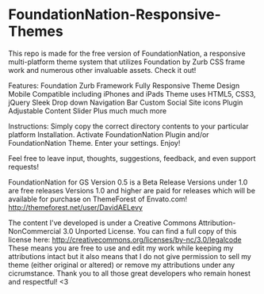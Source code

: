 FoundationNation-Responsive-Themes
==================================

This repo is made for the free version of FoundationNation, a responsive multi-platform theme system that utilizes Foundation by Zurb CSS frame work and numerous other invaluable assets. Check it out!

Features:
Foundation Zurb Framework
Fully Responsive Theme Design
Mobile Compatible including iPhones and iPads
Theme uses HTML5, CSS3, jQuery
Sleek Drop down Navigation Bar
Custom Social Site icons
Plugin Adjustable Content Slider
Plus much much more


Instructions:
Simply copy the correct directory contents to your particular platform Installation.
Activate FoundationNation Plugin and/or FoundationNation Theme.
Enter your settings.
Enjoy!

Feel free to leave input, thoughts, suggestions, feedback, and even support requests!

FoundationNation for GS Version 0.5 is a Beta Release Versions under 1.0 are free releases Versions 1.0 and higher are paid for releases which will be available for purchase on ThemeForest of Envato.com! http://themeforest.net/user/DavidAELevy

The content I've developed is under a Creative Commons Attribution-NonCommercial 3.0 Unported License.
You can find a full copy of this license here: http://creativecommons.org/licenses/by-nc/3.0/legalcode
These means you are free to use and edit my work while keeping my attributions intact but it also means that I do not give permission to sell my theme (either original or altered) or remove my attributions under any cicrumstance.
Thank you to all those great developers who remain honest and respectful! <3
